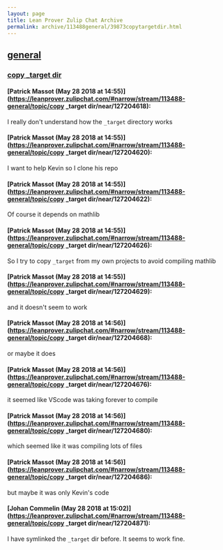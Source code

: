 ```yaml
---
layout: page
title: Lean Prover Zulip Chat Archive 
permalink: archive/113488general/39873copytargetdir.html
---
```


## [general](index.html)
### [copy _target dir](39873copytargetdir.html)

#### [Patrick Massot (May 28 2018 at 14:55)](https://leanprover.zulipchat.com/#narrow/stream/113488-general/topic/copy _target dir/near/127204618):
I really don't understand how the `_target` directory works

#### [Patrick Massot (May 28 2018 at 14:55)](https://leanprover.zulipchat.com/#narrow/stream/113488-general/topic/copy _target dir/near/127204620):
I want to help Kevin so I clone his repo

#### [Patrick Massot (May 28 2018 at 14:55)](https://leanprover.zulipchat.com/#narrow/stream/113488-general/topic/copy _target dir/near/127204622):
Of course it depends on mathlib

#### [Patrick Massot (May 28 2018 at 14:55)](https://leanprover.zulipchat.com/#narrow/stream/113488-general/topic/copy _target dir/near/127204626):
So I try to copy `_target` from my own projects to avoid compiling mathlib

#### [Patrick Massot (May 28 2018 at 14:55)](https://leanprover.zulipchat.com/#narrow/stream/113488-general/topic/copy _target dir/near/127204629):
and it doesn't seem to work

#### [Patrick Massot (May 28 2018 at 14:56)](https://leanprover.zulipchat.com/#narrow/stream/113488-general/topic/copy _target dir/near/127204668):
or maybe it does

#### [Patrick Massot (May 28 2018 at 14:56)](https://leanprover.zulipchat.com/#narrow/stream/113488-general/topic/copy _target dir/near/127204676):
it seemed like VScode was taking forever to compile

#### [Patrick Massot (May 28 2018 at 14:56)](https://leanprover.zulipchat.com/#narrow/stream/113488-general/topic/copy _target dir/near/127204680):
which seemed like it was compiling lots of files

#### [Patrick Massot (May 28 2018 at 14:56)](https://leanprover.zulipchat.com/#narrow/stream/113488-general/topic/copy _target dir/near/127204686):
but maybe it was only Kevin's code

#### [Johan Commelin (May 28 2018 at 15:02)](https://leanprover.zulipchat.com/#narrow/stream/113488-general/topic/copy _target dir/near/127204871):
I have symlinked the `_target` dir before. It seems to work fine.

